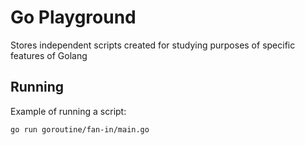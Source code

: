 # Go Playground

Stores independent scripts created for studying purposes of specific features of Golang

## Running
Example of running a script:

    go run goroutine/fan-in/main.go